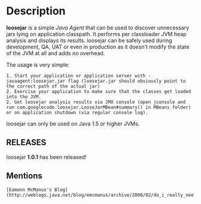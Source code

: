 Description
===========
**loosejar** is a simple *Java Agent* that can be used to discover unnecessary jars lying on application classpath. It performs per classloader JVM heap analysis and displays its results. loosejar can be safely used during development, QA, UAT or even in production as it doesn't modify the state of the JVM at all and adds no overhead.

The usage is very simple:

    1. Start your application or application server with -javaagent:loosejar.jar flag (loosejar.jar should obviously point to the correct path of the actual jar)
    2. Exercise your application to make sure that the classes get loaded into the JVM.
    2. Get loosejar analysis results via JMX console (open jconsole and run com.googlecode.loosejar.LooseJarMBean#summary() in MBeans folder) or on application shutdown (via regular console log). 

loosejar can only be used on Java 1.5 or higher JVMs.

RELEASES
--------
loosejar **1.0.1** has been released!

Mentions
--------
    [Eamonn McManus's Blog](http://weblogs.java.net/blog/emcmanus/archive/2008/02/do_i_really_nee.html)
